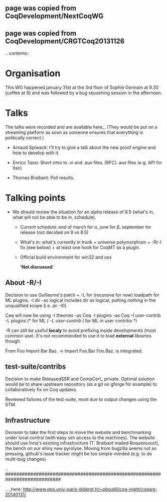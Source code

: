 ## page was copied from CoqDevelopment/NextCoqWG
## page was copied from CoqDevelopment/CRGTCoq20131126

.. contents::

Organisation
============

This WG happened january 31st at the 3rd floor of Sophie Germain at 9.30 (coffee at 9) and was followed by a bug squashing session in the afternoon.

Talks
=====

The talks were recorded and are available here_. (They would be put on a streaming platform as soon as someone ensures that everything is politically correct.)

* Arnaud Spiwack: I'll try to give a talk about the new proof engine and how to develop with it.

* Enrico Tassi: Short intro to .vi and .aux files. [RFC] .aux files (e.g. API for ltac)

* Thomas Braibant: Poll results.

Talking points
==============

* We should review the situation for an alpha release of 8.5 (what's in, what will not be able to be in, schedule).

  * Current schedule: end of march for α, june for β, september for release (not decided on 9 vs 8.5)

  * What's in: what's currently in trunk + universe polymorphism + -R/-I fix (see below) + at least one hook for CoqMT as a plugin.

  * Official build environment for win32 and osx

      **'Not discussed**'

About -R/-I
-----------

Decision to use Guillaume's patch + -L for (recursive for now) loadpath for ML plugins. -I dir -as logical includes dir as logical, putting _nothing_ in the unqualified scope (i.e. an -I0). 

Coq will now be using -I theories -as Coq -I plugins -as Coq -I user-contrib -L plugins (* for ML *) -L user-contrib (* for ML in user contribs *)

-R can still be useful **localy** to avoid prefixing inside developments (most common use). It's not recommended to use it to load **external** libraries though.

From Foo Import Bar Baz. -> Import Foo.Bar Foo.Baz. is integrated.

test-suite/contribs
-------------------

Decision to make ReleasedSSR and CompCert_ private. Optimal solution would be to share upstream repository (as a git on gforge for example) to collaboratively fix on Coq updates.

Reviewed failures of the test-suite, most due to output changes using the STM.

Infrastructure
--------------

Decision to take the first steps to move the website and benchmarking under local control (with easy ssh access to the machines). The website should use Inria's existing infrastructure (T. Braibant mailed Roquencourt), the bench on our shiny new pyrolyse. Moving from bugzilla seems not so pressing, github's issue tracker might be too simple-minded (e.g. to do multi-bug changes)

.. ############################################################################

.. _here: http://www.pps.univ-paris-diderot.fr/~pboutill/coq-night/coqwg-20140131/

